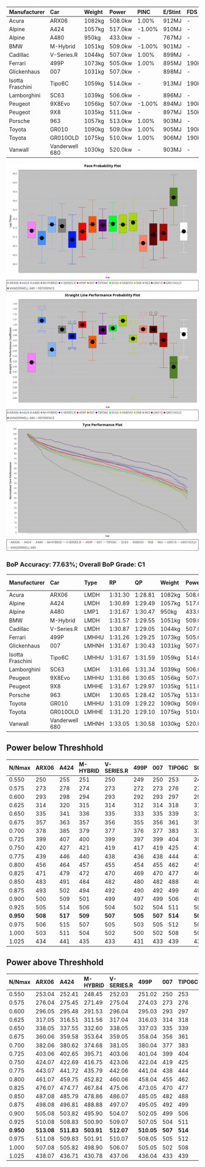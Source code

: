 | Manufacturer     | Car            | Weight | Power   | PINC    | E/Stint | FDS     |
|:-|:-|:-|:-|:-|:-|:-|
| Acura            | ARX06          | 1082kg | 508.0kw | 1.00%   | 912MJ   |    -    |
| Alpine           | A424           | 1057kg | 517.0kw | -1.00%  | 910MJ   |    -    |
| Alpine           | A480           | 950kg  | 433.0kw |    -    | 767MJ   |    -    |
| BMW              | M-Hybrid       | 1051kg | 509.0kw | -1.00%  | 901MJ   |    -    |
| Cadillac         | V-Series.R     | 1044kg | 507.0kw | 1.00%   | 899MJ   |    -    |
| Ferrari          | 499P           | 1073kg | 505.0kw | 1.00%   | 895MJ   | 190kph  |
| Glickenhaus      | 007            | 1031kg | 507.0kw |    -    | 898MJ   |    -    |
| Isotta Fraschini | Tipo6C         | 1059kg | 514.0kw |    -    | 913MJ   | 190kph  |
| Lamborghini      | SC63           | 1039kg | 506.0kw |    -    | 896MJ   |    -    |
| Peugeot          | 9X8Evo         | 1056kg | 507.0kw | -1.00%  | 894MJ   | 190kph  |
| Peugeot          | 9X8            | 1035kg | 511.0kw |    -    | 897MJ   | 150kph  |
| Porsche          | 963            | 1057kg | 513.0kw | 1.00%   | 903MJ   |    -    |
| Toyota           | GR010          | 1090kg | 509.0kw | 1.00%   | 905MJ   | 190kph  |
| Toyota           | GR010OLD       | 1075kg | 510.0kw | 1.00%   | 906MJ   | 190kph  |
| Vanwall          | Vanderwell 680 | 1030kg | 520.0kw |    -    | 903MJ   |    -    |

![PACECHART](./IMG/ACOMETHOD.png)
![STRAIGHTLINEPERFORMANCECHART](./IMG/ACOMETHOD_sp.png)
![TYREPERFORMANCECHART](./IMG/ACOMETHOD_tw.png)

### BoP Accuracy: 77.63%; Overall BoP Grade: C1
| Manufacturer     | Car            | Type  | RP      | QP      | Weight | Power¹  | Threshhold | PINC    | Power²   | E/Stint | AVG Vmax  | FDS     | RDLC | L/Stint | BOP-Grade | Model Accuracy | Model Points | Match%  | SimDiff |
|:-|:-|:-|:-|:-|:-|:-|:-|:-|:-|:-|:-|:-|:-|:-|:-|:-|:-|:-|:-|
| Acura            | ARX06          | LMDH  | 1:31.30 | 1:28.81 | 1082kg | 508.0kw | 210.0kph   | 1.00%   | 513.10kw |  912MJ  | 309.47kph |    -    | 0.99 | 40      | -B2       | 100.00%        | 995          | 82.07%  | #       |
| Alpine           | A424           | LMDH  | 1:30.89 | 1:29.49 | 1057kg | 517.0kw | 210.0kph   | -1.00%  | 511.80kw |  910MJ  | 323.99kph |    -    | 0.99 | 40      | -D1       | 100.00%        | 635          | 67.57%  | #       |
| Alpine           | A480           | LMP1  | 1:31.67 | 1:30.47 |  950kg | 433.0kw | 210.0kph   |    -    | 433.00kw |  767MJ  | 313.32kph |    -    | 0.97 | 38      | +C1       | 94.90%         | 707          | 78.10%  | #       |
| BMW              | M-Hybrid       | LMDH  | 1:31.57 | 1:29.55 | 1051kg | 509.0kw | 210.0kph   | -1.00%  | 503.90kw |  901MJ  | 320.64kph |    -    | 1.00 | 40      | ~A1       | 100.00%        | 1696         | 100.00% | #       |
| Cadillac         | V-Series.R     | LMDH  | 1:30.87 | 1:29.05 | 1044kg | 507.0kw | 210.0kph   | 1.00%   | 512.10kw |  899MJ  | 318.47kph |    -    | 1.01 | 40      | -C2       | 88.64%         | 2076         | 72.25%  | #       |
| Ferrari          | 499P           | LMHHU | 1:31.26 | 1:29.25 | 1073kg | 505.0kw | 210.0kph   | 1.00%   | 510.10kw |  895MJ  | 321.13kph | 190kph  | 1.02 | 40      | ~A1       | 91.94%         | 2476         | 95.24%  | #       |
| Glickenhaus      | 007            | LMHNH | 1:31.67 | 1:30.43 | 1031kg | 507.0kw | 210.0kph   |    -    | 507.00kw |  898MJ  | 318.11kph |    -    | 0.96 | 40      | ~A1       | 95.63%         | 1510         | 100.00% | #       |
| Isotta Fraschini | Tipo6C         | LMHHU | 1:31.67 | 1:31.59 | 1059kg | 514.0kw | 210.0kph   |    -    | 514.00kw |  913MJ  | 321.20kph | 190kph  | 1.04 | 40      | +Ω1       | 100.00%        | 66           | 46.51%  | #       |
| Lamborghini      | SC63           | LMDH  | 1:31.66 | 1:31.34 | 1039kg | 506.0kw | 210.0kph   |    -    | 506.00kw |  896MJ  | 321.87kph |    -    | 1.04 | 40      | ~A1       | 100.00%        | 504          | 99.15%  | #       |
| Peugeot          | 9X8Evo         | LMHHU | 1:31.66 | 1:30.65 | 1056kg | 507.0kw | 210.0kph   | -1.00%  | 501.90kw |  894MJ  | 322.87kph | 190kph  | 0.99 | 40      | +C2       | 100.00%        | 249          | 74.55%  | #       |
| Peugeot          | 9X8            | LMHHE | 1:31.67 | 1:29.97 | 1035kg | 511.0kw | 210.0kph   |    -    | 511.00kw |  897MJ  | 318.50kph | 150kph  | 1.02 | 40      | ~A1       | 98.33%         | 2173         | 95.93%  | #       |
| Porsche          | 963            | LMDH  | 1:30.65 | 1:28.42 | 1057kg | 513.0kw | 210.0kph   | 1.00%   | 518.10kw |  903MJ  | 321.32kph |    -    | 1.00 | 40      | -E1       | 90.40%         | 5633         | 58.19%  | #       |
| Toyota           | GR010          | LMHHU | 1:31.09 | 1:29.22 | 1090kg | 509.0kw | 210.0kph   | 1.00%   | 514.10kw |  905MJ  | 319.01kph | 190kph  | 1.00 | 40      | -B1       | 90.11%         | 3235         | 85.51%  | #       |
| Toyota           | GR010OLD       | LMHHE | 1:31.20 | 1:29.10 | 1075kg | 510.0kw | 210.0kph   | 1.00%   | 515.10kw |  906MJ  | 317.02kph | 190kph  | 1.02 | 40      | -B1       | 99.03%         | 1536         | 87.80%  | #       |
| Vanwall          | Vanderwell 680 | LMHNH | 1:33.05 | 1:30.58 | 1030kg | 520.0kw | 210.0kph   |    -    | 520.00kw |  903MJ  | 311.69kph |    -    | 1.02 | 40      | +Ω1       | 97.68%         | 632          | 21.63%  | #       |

## Power below Threshhold
| N/Nmax    | ARX06   | A424    | M-HYBRID | V-SERIES.R | 499P    | 007     | TIPO6C  | SC63    | 9X8EVO  | 9X8     | 963     | GR010   | GR010OLD | VANDERWELL 680 | ​     | RPM      | A480       |
|:-|:-|:-|:-|:-|:-|:-|:-|:-|:-|:-|:-|:-|:-|:-|:-|:-|:-|
|  0.550    |  250    |  255    |  251     |  250       |  249    |  250    |  253    |  249    |  250    |  252    |  253    |  251    |  251     |  256           |  ​    |   --     |  0.00      |
|  0.575    |  273    |  278    |  274     |  273       |  272    |  273    |  276    |  272    |  273    |  275    |  276    |  274    |  274     |  279           |  ​    |   --     |  0.00      |
|  0.600    |  293    |  298    |  294     |  293       |  292    |  293    |  297    |  292    |  293    |  295    |  296    |  294    |  295     |  300           |  ​    |   --     |  0.00      |
|  0.625    |  314    |  320    |  315     |  314       |  312    |  314    |  318    |  313    |  314    |  316    |  317    |  315    |  316     |  322           |  ​    |   --     |  0.00      |
|  0.650    |  335    |  341    |  336     |  335       |  333    |  335    |  339    |  334    |  335    |  337    |  338    |  336    |  337     |  343           |  ​    |   --     |  0.00      |
|  0.675    |  357    |  363    |  357     |  356       |  355    |  356    |  361    |  355    |  356    |  359    |  360    |  357    |  358     |  365           |  ​    |   --     |  0.00      |
|  0.700    |  378    |  385    |  379     |  377       |  376    |  377    |  383    |  377    |  377    |  380    |  382    |  379    |  380     |  387           |  ​    |   --     |  0.00      |
|  0.725    |  399    |  407    |  400     |  399       |  397    |  399    |  404    |  398    |  399    |  402    |  403    |  400    |  401     |  409           |  ​    |   --     |  0.00      |
|  0.750    |  420    |  427    |  421     |  419       |  417    |  419    |  425    |  418    |  419    |  422    |  424    |  421    |  422     |  430           |  ​    |   --     |  0.00      |
|  0.775    |  439    |  446    |  440     |  438       |  436    |  438    |  444    |  437    |  438    |  441    |  443    |  440    |  441     |  449           |  ​    |  5000    |  254.59    |
|  0.800    |  456    |  464    |  457     |  455       |  454    |  455    |  462    |  454    |  455    |  459    |  461    |  457    |  458     |  467           |  ​    |  5500    |  300.69    |
|  0.825    |  471    |  479    |  472     |  470       |  469    |  470    |  477    |  469    |  470    |  474    |  476    |  472    |  473     |  482           |  ​    |  6000    |  335.78    |
|  0.850    |  483    |  491    |  484     |  482       |  480    |  482    |  488    |  481    |  482    |  485    |  487    |  484    |  485     |  494           |  ​    |  6500    |  379.88    |
|  0.875    |  493    |  502    |  494     |  492       |  490    |  492    |  499    |  491    |  492    |  496    |  498    |  494    |  495     |  505           |  ​    |  7000    |  423.98    |
|  0.900    |  500    |  509    |  501     |  499       |  497    |  499    |  506    |  498    |  499    |  503    |  505    |  501    |  502     |  512           |  ​    |  7500    |  435.00    |
|  0.925    |  505    |  514    |  506     |  504       |  502    |  504    |  511    |  503    |  504    |  508    |  510    |  506    |  507     |  517           |  ​    |  8000    |  431.00    |
| **0.950** | **508** | **517** | **509**  | **507**    | **505** | **507** | **514** | **506** | **507** | **511** | **513** | **509** | **510**  | **520**        | **​** | **8500** | **434.00** |
|  0.975    |  506    |  515    |  507     |  505       |  503    |  505    |  512    |  504    |  505    |  509    |  511    |  507    |  508     |  518           |  ​    |  9000    |  216.50    |
|  1.000    |  503    |  511    |  504     |  502       |  500    |  502    |  508    |  501    |  502    |  505    |  507    |  504    |  505     |  514           |  ​    |   --     |  0.00      |
|  1.025    |  434    |  441    |  435     |  433       |  431    |  433    |  439    |  432    |  433    |  436    |  438    |  435    |  436     |  444           |  ​    |   --     |  0.00      |

## Power above Threshhold
| N/Nmax    | ARX06      | A424       | M-HYBRID   | V-SERIES.R | 499P       | 007     | TIPO6C  | SC63    | 9X8EVO     | 9X8     | 963        | GR010      | GR010OLD   | VANDERWELL 680 | ​     | RPM      | A480       |
|:-|:-|:-|:-|:-|:-|:-|:-|:-|:-|:-|:-|:-|:-|:-|:-|:-|:-|
|  0.550    |  253.04    |  252.41    |  248.45    |  252.03    |  251.02    |  250    |  253    |  249    |  247.46    |  252    |  255.06    |  253.04    |  254.05    |  256           |  ​    |   --     |  0.00      |
|  0.575    |  276.04    |  275.45    |  271.49    |  275.04    |  274.03    |  273    |  276    |  272    |  270.50    |  275    |  278.07    |  276.05    |  277.05    |  279           |  ​    |   --     |  0.00      |
|  0.600    |  296.05    |  295.48    |  291.53    |  296.04    |  295.03    |  293    |  297    |  292    |  290.54    |  295    |  299.08    |  297.05    |  297.06    |  300           |  ​    |   --     |  0.00      |
|  0.625    |  317.05    |  316.51    |  311.56    |  317.04    |  316.03    |  314    |  318    |  313    |  310.58    |  316    |  321.08    |  318.06    |  319.06    |  322           |  ​    |   --     |  0.00      |
|  0.650    |  338.05    |  337.55    |  332.60    |  338.05    |  337.03    |  335    |  339    |  334    |  331.61    |  337    |  342.09    |  339.06    |  340.07    |  343           |  ​    |   --     |  0.00      |
|  0.675    |  360.06    |  359.58    |  353.64    |  359.05    |  358.04    |  356    |  361    |  355    |  352.65    |  359    |  364.09    |  361.06    |  362.07    |  365           |  ​    |   --     |  0.00      |
|  0.700    |  382.06    |  380.62    |  374.68    |  381.05    |  380.04    |  377    |  383    |  377    |  373.69    |  380    |  386.10    |  383.07    |  383.07    |  387           |  ​    |   --     |  0.00      |
|  0.725    |  403.06    |  402.65    |  395.71    |  403.06    |  401.04    |  399    |  404    |  398    |  394.73    |  402    |  407.10    |  404.07    |  405.08    |  409           |  ​    |   --     |  0.00      |
|  0.750    |  424.07    |  422.69    |  416.75    |  423.06    |  422.04    |  419    |  425    |  418    |  414.77    |  422    |  428.11    |  425.07    |  426.08    |  430           |  ​    |   --     |  0.00      |
|  0.775    |  443.07    |  441.72    |  435.79    |  442.06    |  441.04    |  438    |  444    |  437    |  433.80    |  441    |  447.11    |  444.08    |  445.09    |  449           |  ​    |  5000    |  254.59    |
|  0.800    |  461.07    |  459.75    |  452.82    |  460.06    |  458.04    |  455    |  462    |  454    |  450.84    |  459    |  465.12    |  462.08    |  463.09    |  467           |  ​    |  5500    |  300.69    |
|  0.825    |  476.07    |  474.77    |  467.84    |  475.06    |  473.05    |  470    |  477    |  469    |  465.86    |  474    |  480.12    |  477.08    |  478.09    |  482           |  ​    |  6000    |  335.78    |
|  0.850    |  487.08    |  485.79    |  478.86    |  486.07    |  485.05    |  482    |  488    |  481    |  476.88    |  485    |  492.12    |  488.09    |  489.09    |  494           |  ​    |  6500    |  379.88    |
|  0.875    |  498.08    |  496.81    |  488.88    |  497.07    |  495.05    |  492    |  499    |  491    |  486.90    |  496    |  503.13    |  499.09    |  500.10    |  505           |  ​    |  7000    |  423.98    |
|  0.900    |  505.08    |  503.82    |  495.90    |  504.07    |  502.05    |  499    |  506    |  498    |  493.92    |  503    |  510.13    |  506.09    |  507.10    |  512           |  ​    |  7500    |  435.00    |
|  0.925    |  510.08    |  508.83    |  500.90    |  509.07    |  507.05    |  504    |  511    |  503    |  498.92    |  508    |  515.13    |  511.09    |  512.10    |  517           |  ​    |  8000    |  431.00    |
| **0.950** | **513.08** | **511.83** | **503.91** | **512.07** | **510.05** | **507** | **514** | **506** | **501.93** | **511** | **518.13** | **514.09** | **515.10** | **520**        | **​** | **8500** | **434.00** |
|  0.975    |  511.08    |  509.83    |  501.91    |  510.07    |  508.05    |  505    |  512    |  504    |  499.93    |  509    |  516.13    |  512.09    |  513.10    |  518           |  ​    |  9000    |  216.50    |
|  1.000    |  507.08    |  505.82    |  498.90    |  506.07    |  505.05    |  502    |  508    |  501    |  496.92    |  505    |  512.13    |  508.09    |  509.10    |  514           |  ​    |   --     |  0.00      |
|  1.025    |  438.07    |  436.71    |  430.78    |  437.06    |  436.04    |  433    |  439    |  432    |  428.79    |  436    |  442.11    |  439.08    |  440.09    |  444           |  ​    |   --     |  0.00      |
